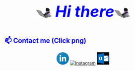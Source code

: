 <html>
<body>
<h1 style="color:blue;font-size:50px;font-style:oblique">
<p align="center">
	<img align="center" src="github.gif" width="50px"> <b><i> Hi there</b></i><img align="center" src="github.gif" width="50px"> </h1>
</html>
</body>


<!--END_SECTION:waka-->


 
<html>
<body>
<h2 style="color:blue;font-size 50px">
<b>📫 Contact me (Click png)</b></h2>
</html>
</body>

<p align="center">
<a href="https://www.linkedin.com/in/bircan-ata%C5%9F-059880168/"><img height="40px" alt="LinkedIn" src="Lkdn2.jpg"></a>
 <a href="https://www.instagram.com/atasbircan/"><img height="40px" alt="Instagram" src="İnsta.jpg"></a>
<a href="mailto:atas.bircan@hotmail.com"><img height="40px" alt="Email" src="mail.jpg"></a>
</p>

<!--
**atasbircan/atasbircan** is a ✨ _special_ ✨ repository because its `README.md` (this file) appears on your GitHub profile.

Here are some ideas to get you started:

- 🔭 I’m currently working on ...
- 🌱 I’m currently learning ...
- 👯 I’m looking to collaborate on ...
- 🤔 I’m looking for help with ...
- 💬 Ask me about ...
- 📫 How to reach me: ...
- 😄 Pronouns: ...
- ⚡ Fun fact: ...
-->
